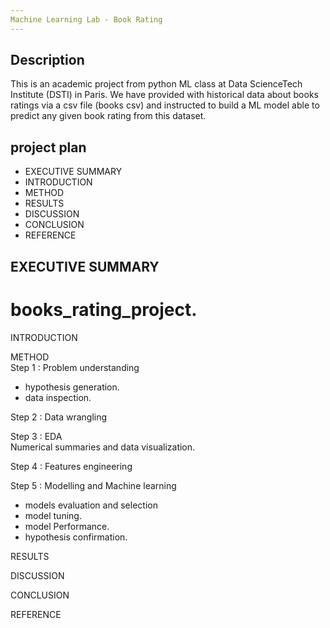 ```yaml
---
Machine Learning Lab - Book Rating
---
```



## Description 
This is an academic project from python ML class at Data ScienceTech Institute (DSTI) in Paris. We have provided with historical data about books ratings via a csv file (books csv) and instructed to build a ML model able to predict any given book rating from this dataset. 

## project plan 

- EXECUTIVE SUMMARY
- INTRODUCTION
- METHOD
- RESULTS
- DISCUSSION
- CONCLUSION
- REFERENCE



## EXECUTIVE SUMMARY

# books_rating_project. 

INTRODUCTION  

METHOD  
Step 1 : Problem understanding   
- hypothesis generation.  
- data inspection.   

Step 2 : Data wrangling    

Step 3 : EDA   
Numerical summaries and data visualization.   

Step 4 : Features engineering   

Step 5 : Modelling and Machine learning     
- models evaluation and selection   
- model tuning. 
- model Performance.    
- hypothesis confirmation.   

RESULTS   

DISCUSSION  

CONCLUSION   

REFERENCE     
